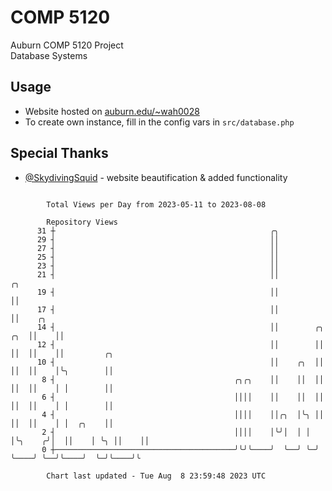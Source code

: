# COMP 5120
Auburn COMP 5120 Project  
Database Systems

## Usage
- Website hosted on [auburn.edu/~wah0028](https://webhome.auburn.edu/~wah0028/)
- To create own instance, fill in the config vars in `src/database.php`

## Special Thanks
- [@SkydivingSquid](https://github.com/SkydivingSquid) - website beautification & added functionality

```

        Total Views per Day from 2023-05-11 to 2023-08-08

        Repository Views
      31 ┼                                                ╭╮
      29 ┤                                                ││
      27 ┤                                                ││
      25 ┤                                                ││
      23 ┤                                                ││
      21 ┤                                                ││                    ╭╮
      19 ┤                                                ││                    ││
      17 ┤                                                ││                    ││    ╭╮
      14 ┤                                                ││        ╭╮      ╭╮  ││    ││
      12 ┤                                                ││        ││      ││  ││    ││         ╭╮
      10 ┤                                                ││    ╭╮  ││      ││  ││    │╰╮        ││
       8 ┤                                        ╭╮╭╮    ││    ││  ││      ││  ││    │ │        ││
       6 ┤                                        ││││    ││    ││  ││      ││  ││    │ │        ││
       4 ┤                                        ││││    ││╭╮  │╰╮ ││      ││  ││    │ │  ╭╮    ││
       2 ┤                                        ││││    │╰╯│  │ │ │╰╮    ╭╯│  ││    │ ╰╮ ││    ││
       0 ┼────────────────────────────────────────╯╰╯╰────╯  ╰──╯ ╰─╯ ╰────╯ ╰──╯╰────╯  ╰─╯╰────╯╰

        Chart last updated - Tue Aug  8 23:59:48 2023 UTC
        
```
